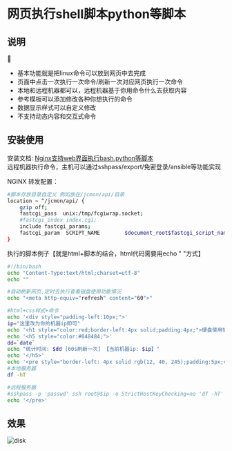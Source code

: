 
# 网页执行shell脚本python等脚本

## 说明
:triangular_ruler:
- 基本功能就是把linux命令可以放到网页中去完成
- 页面中点击一次执行一次命令/刷新一次对应网页执行一次命令
- 本地和远程机器都可以，远程机器基于你用命令什么去获取内容
- 参考模板可以添加修改各种你想执行的命令
- 数据显示样式可以自定义修改
- 不支持动态内容和交互式命令

## 安装使用
安装文档: [Nginx支持web界面执行bash.python等脚本](https://me.jinchuang.org/archives/114.html)  
远程机器执行命令，主机可以通过sshpass/export/免密登录/ansible等功能实现

NGINX 转发配置：
```bash
#脚本存放目录自定义 例如放在/jcmon/api/目录
location ~ ^/jcmon/api/ {
	gzip off;
	fastcgi_pass  unix:/tmp/fcgiwrap.socket;
	#fastcgi_index index.cgi;
	include fastcgi_params;
	fastcgi_param  SCRIPT_NAME        $document_root$fastcgi_script_name;
}

```

执行的脚本例子【就是html+脚本的结合，html代码需要用echo " "方式】
```bash
#!/bin/bash
echo "Content-Type:text/html;charset=utf-8"
echo ""

#自动刷新网页,定时去执行查看磁盘使用功能情况
echo "<meta http-equiv="refresh" content="60">"

#html+css样式+命令
echo '<div style="padding-left:10px;">'
ip="这里改为你的机器ip即可"
echo '<h1 style="color:red;border-left:4px solid;padding:4px;">硬盘使用情况</h1>'
echo '<h5 style="color:#848484;">'
dd=`date`
echo "统计时间: $dd [60s刷新一次] 【当前机器ip: $ip】"
echo '</h5>'
echo '<pre style="border-left: 4px solid rgb(12, 40, 245);padding:5px;color:#fff;">'
#本地服务器
df -hT

#远程服务器
#sshpass -p 'passwd' ssh root@$ip -o StrictHostKeyChecking=no 'df -hT'
echo '</pre>'
```
## 效果
![disk](https://img.jinchuang.org/4231156802.png)
